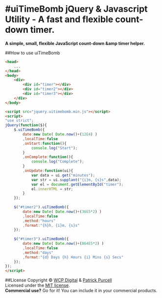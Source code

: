 #uiTimeBomb jQuery &amp; Javascript Utility - A fast and flexible count-down timer.
================================

**A simple, small, flexible JavaScript count-down &amp timer helper.**

##How to use uiTimeBomb

```html
<head>
	...
</head>
<body>
	<div>
		<div id="timer"></div>
		<div id="timer2"></div>
		<div id="timer3"></div>
	</div>
</body>

<script src="jquery.uitimebomb.min.js"></script>
<script>
"use strict";
jQuery(function($){
	$.uiTimeBomb({
		date:new Date( Date.now()+(12E4) )
		,localTime:false
		,onStart:function(){
			console.log("Start");
		}
		,onComplete:function(){
			console.log("Complete");
		}
		,onUpdate:function(ui){
			var data = ui.get("minutes");
			var str = ui.supplant("{i}m, {s}s",data);
			var el = document.getElementById("timer");
			el.innerHTML = str;
		}
	});
	
	$("#timer2").uiTimeBomb({
		date:new Date( Date.now()+(36E5*2) )
		,localTime:false
		,method:"hours"
		,format:"{h}h, {i}m, {s}s"
	});
	
	$("#timer3").uiTimeBomb({
		date:new Date( Date.now()+(864E5*2) )
		,localTime:false
		,method:"days"
		,format:"{d} Days {h} Hours {i} Mins {s} Secs"
	});
});
</script>
```


##License
Copyright &copy; [WCP Digital](http://www.wcpdigital.com.au) &amp; [Patrick Purcell](http://patrickpurcell.bio)<br>
Licensed under the [MIT license](http://www.opensource.org/licenses/mit-license.php).
<br>**Commercial use?** Go for it! You can include it in your commercial products.
